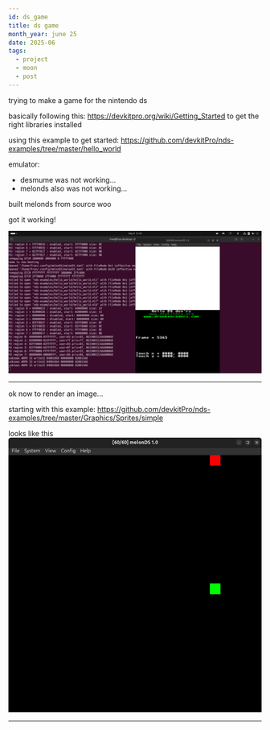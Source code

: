 ```yaml
---
id: ds_game
title: ds game
month_year: june 25
date: 2025-06
tags:
  - project
  - moon
  - post
---
```



trying to make a game for the nintendo ds

basically following this: <https://devkitpro.org/wiki/Getting_Started> to get the right libraries installed

using this example to get started: <https://github.com/devkitPro/nds-examples/tree/master/hello_world>

emulator:
- desmume was not working...
- melonds also was not working...

built melonds from source woo

got it working!

![](../../files/images/Pasted%20image%2020250511191539.png)

---

ok now to render an image...

starting with this example: <https://github.com/devkitPro/nds-examples/tree/master/Graphics/Sprites/simple>

looks like this
![](../../files/images/Pasted%20image%2020250511195327.png)

---



